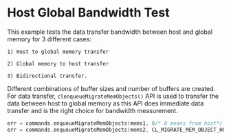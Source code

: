 Host Global Bandwidth Test
===========================

This example tests the data transfer bandwidth between host and global memory for 3 different cases: 
   
    1) Host to global memory transfer
    
    2) Global memory to host transfer 
    
    3) Bidirectional transfer.

Different combinations of buffer sizes and number of buffers are created. For data transfer, `clenqueueMigrateMemObjects()` API is used to transfer the data between host to global memory as this API does immediate data transfer and is the right choice for bandwidth measurement.
```c++
err = commands.enqueueMigrateMemObjects(mems1, 0/* 0 means from host*/);
err = commands.enqueueMigrateMemObjects(mems2, CL_MIGRATE_MEM_OBJECT_HOST);
```

